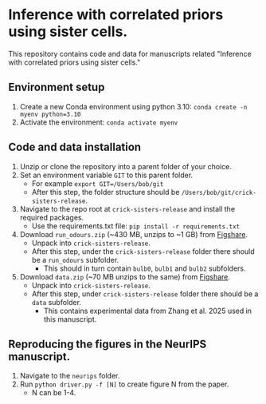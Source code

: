 # Inference with correlated priors using sister cells.
This repository contains code and data for manuscripts related "Inference with correlated priors using sister cells."
## Environment setup
1. Create a new Conda environment using python 3.10: `conda create -n myenv python=3.10`
2. Activate the environment: `conda activate myenv`
## Code and data installation
1. Unzip or clone the repository into a parent folder of your choice.
2. Set an environment variable `GIT` to this parent folder. 
   - For example ```export GIT=/Users/bob/git```
   - After this step, the folder structure should be `/Users/bob/git/crick-sisters-release`.
3. Navigate to the repo root at `crick-sisters-release` and install the required packages.
   - Use the requirements.txt file: `pip install -r requirements.txt`
3. Download `run_odours.zip` (~430 MB, unzips to ~1 GB) from [Figshare](https://figshare.com/s/f7b53f9bf48c01006571).
   - Unpack into `crick-sisters-release`.
   - After this step, under the `crick-sisters-release` folder there should be a `run_odours` subfolder.
     - This should in turn contain `bulb0`, `bulb1` and `bulb2` subfolders.
4. Download `data.zip` (~70 MB unzips to the same) from [Figshare](https://figshare.com/s/f7b53f9bf48c01006571).
   - Unpack into `crick-sisters-release`.
   - After this step, under `crick-sisters-release` folder there should be a `data` subfolder.
     - This contains experimental data from Zhang et al. 2025 used in this manuscript.
## Reproducing the figures in the NeurIPS manuscript.
1. Navigate to the `neurips` folder.
2. Run `python driver.py -f [N]` to create figure N from the paper.
   - N can be 1-4.
